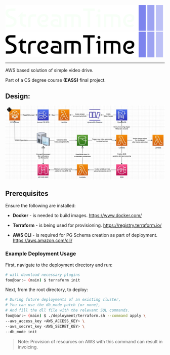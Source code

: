 ![Termux Logo](./assets/logo/streamtime-logo-white-colorful.png#gh-dark-mode-only)
![Termux Logo](./assets/logo/streamtime-logo-black-colorful.png#gh-light-mode-only)

<hr>

AWS based solution of simple video drive.

Part of a CS degree course <strong>(EASS)</strong> final project.

## Design:

![Architecture Diagram](./assets/architecture_diagram.jpg)

## Prerequisites

Ensure the following are installed:

- <strong>Docker</strong> - is needed to build images.
https://www.docker.com/

- <strong>Terraform</strong> - is being used for provisioning.
https://registry.terraform.io/

- <strong>AWS CLI</strong> - is required for PG Schema creation as part of deployment.
https://aws.amazon.com/cli/

### Example Deployment Usage

First, navigate to the deployment directory and run:

```bash
# will download necessary plugins
foo@bar:~ (main) $ terraform init
```

Next, from the root directory, to deploy:

```bash
# During future deployments of an existing cluster,
# You can use the db_mode patch (or none),
# And fill the dll file with the relevant SQL commands.
foo@bar:~ (main) $ ./deployment/terraform.sh --command apply \
--aws_access_key <AWS_ACCESS_KEY> \
--aws_secret_key <AWS_SECRET_KEY> \
--db_mode init
```

> Note: Provision of resources on AWS with this command can result in invoicing.
